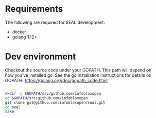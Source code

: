 # Requirements

The following are required for SEAL development:

* docker
* golang 1.12+


# Dev environment

Checkout the source code under your GOPATH. This path will depend on how you've installed go. See
the go installation instructions for details on GOPATH. https://golang.org/doc/gopath_code.html

```bash

mkdir -p $GOPATH/src/github.com/infobloxopen
cd $GOPATH/src/github.com/infobloxopen
git clone git@github.com:infobloxopen/seal.git
cd seal
make
```

